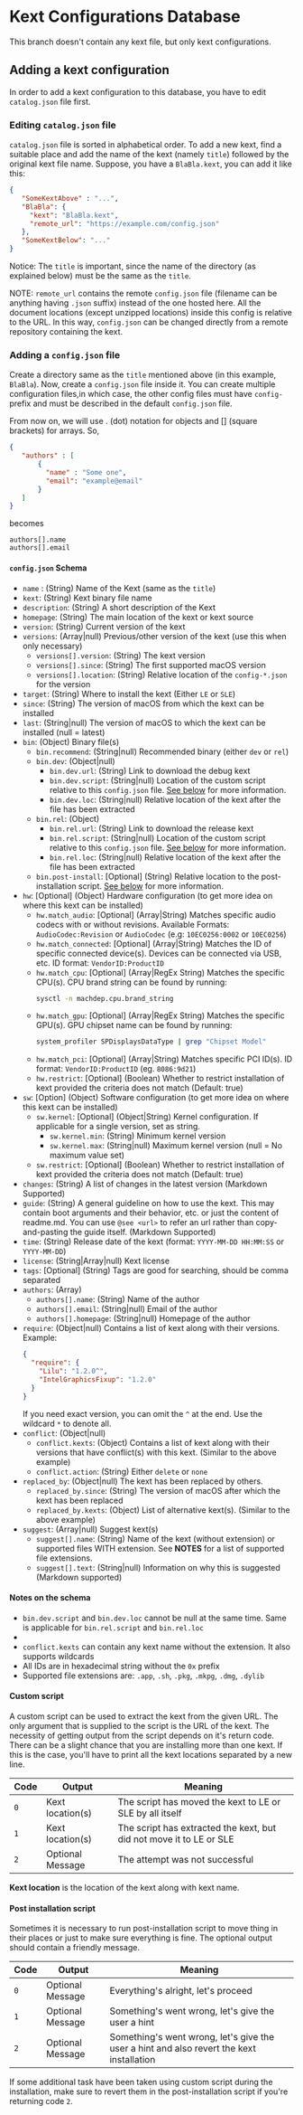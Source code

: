 # Kext Configurations Database

This branch doesn't contain any kext file, but only kext configurations.

## Adding a kext configuration

In order to add a kext configuration to this database, you have to edit `catalog.json` file first.

### Editing `catalog.json` file

`catalog.json` file is sorted in alphabetical order. To add a new kext, find a suitable place and add the name of the
kext (namely `title`) followed by the original kext file name. Suppose, you have a `BlaBla.kext`, you can add it like
this:
 
 ```json
 {
    "SomeKextAbove" : "...",
    "BlaBla": {
      "kext": "BlaBla.kext",
      "remote_url": "https://example.com/config.json"
    },
    "SomeKextBelow": "..."
 } 
 ```
 Notice: The `title` is important, since the name of the directory (as explained below) must be the same as the `title`.
 
 NOTE: `remote_url` contains the remote `config.json` file (filename can be anything having `.json` suffix) instead of
       the one hosted here. All the document locations (except unzipped locations) inside this config is relative to the
       URL. In this way, `config.json` can be changed directly from a remote repository containing the kext.  
  
 ### Adding a `config.json` file
 
Create a directory same as the `title` mentioned above (in this example, `BlaBla`). Now, create a `config.json` file
inside it. You can create multiple configuration files,in which case, the other config files must have `config-` prefix
and must be described in the default `config.json` file.
 
From now on, we will use . (dot) notation for objects and [] (square brackets) for arrays. So,
```json
{
   "authors" : [
       {
         "name" : "Some one",
         "email": "example@email"
       }
   ]
}
```
becomes
```
authors[].name
authors[].email
```

#### `config.json` Schema
- `name` : (String) Name of the Kext (same as the `title`)
- `kext`: (String) Kext binary file name
- `description`: (String) A short description of the Kext
- `homepage`: (String) The main location of the kext or kext source
- `version`: (String) Current version of the kext
- `versions`: (Array|null) Previous/other version of the kext (use this when only necessary)
    - `versions[].version`: (String) The kext version
    - `versions[].since`: (String) The first supported macOS version
    - `versions[].location`: (String) Relative location of the `config-*.json` for the version
- `target`: (String) Where to install the kext (Either `LE` or `SLE`)
- `since`: (String) The version of macOS from which the kext can be installed
- `last`: (String|null) The version of macOS to which the kext can be installed (null = latest)
- `bin`: (Object) Binary file(s)
    - `bin.recommend`: (String|null) Recommended binary (either `dev` or `rel`)
    - `bin.dev`: (Object|null)
        - `bin.dev.url`: (String) Link to download the debug kext
        - `bin.dev.script`: (String|null) Location of the custom script relative to this `config.json` file.
                           [See below](./README.MD#custom-script) for more information. 
        - `bin.dev.loc`: (String|null) Relative location of the kext after the file has been extracted
    - `bin.rel`: (Object) 
        - `bin.rel.url`: (String) Link to download the release kext
        - `bin.rel.script`: (String|null) Location of the custom script relative to this `config.json` file.
                            [See below](./README.MD#custom-script) for more information.
        - `bin.rel.loc`: (String|null) Relative location of the kext after the file has been extracted
    - `bin.post-install`: [Optional] (String) Relative location to the post-installation script.
                            [See below](./README.MD#post-installation-script) for more information.
- `hw`: [Optional] (Object) Hardware configuration (to get more idea on where this kext can be installed)
    - `hw.match_audio`: [Optional] (Array|String) Matches specific audio codecs with or without revisions. Available
                                    Formats: `AudioCodec:Revision` or `AudioCodec` (e.g: `10EC0256:0002` or `10EC0256`)
    - `hw.match_connected`: [Optional] (Array|String) Matches the ID of specific connected device(s). Devices can be
                                        connected via USB, etc. ID format: `VendorID:ProductID`
    - `hw.match_cpu`: [Optional] (Array|RegEx String) Matches the specific CPU(s). CPU brand string can be found by running:
      ```bash
      sysctl -n machdep.cpu.brand_string
      ```
    - `hw.match_gpu`: [Optional] (Array|RegEx String) Matches the specific GPU(s). GPU chipset name can be found by running:
      ```bash
      system_profiler SPDisplaysDataType | grep "Chipset Model"
      ```
    - `hw.match_pci`: [Optional] (Array|String) Matches specific PCI ID(s). ID format: `VendorID:ProductID`
                                (eg. `8086:9d21`)
    - `hw.restrict`: [Optional] (Boolean) Whether to restrict installation of kext provided the criteria does not match
                     (Default: true)
- `sw`: [Option] (Object) Software configuration (to get more idea on where this kext can be installed)
    - `sw.kernel`: [Optional] (Object|String) Kernel configuration. If applicable for a single version, set as string.
        - `sw.kernel.min`: (String) Minimum kernel version
        - `sw.kernel.max`: (String|null) Maximum kernel version (null = No maximum value set)
    - `sw.restrict`: [Optional] (Boolean) Whether to restrict installation of kext provided the criteria does not match
                     (Default: true)
- `changes`: (String) A list of changes in the latest version (Markdown Supported)
- `guide`: (String) A general guideline on how to use the kext. This may contain boot arguments and their behavior, etc.
            or just the content of readme.md. You can use `@see <url>` to refer an url rather than copy-and-pasting the
            guide itself. (Markdown Supported)
- `time`: (String) Release date of the kext (format: `YYYY-MM-DD HH:MM:SS` or `YYYY-MM-DD`)
- `license`: (String|Array|null) Kext license
- `tags`: [Optional] (String) Tags are good for searching, should be comma separated
- `authors`: (Array)
    - `authors[].name`: (String) Name of the author
    - `authors[].email`: (String|null) Email of the author
    - `authors[].homepage`: (String|null) Homepage of the author
- `require`: (Object|null) Contains a list of kext along with their versions. Example:
    ```json
    {
      "require": {
        "Lilu": "1.2.0^",
        "IntelGraphicsFixup": "1.2.0"
      }
    }
    ```
    If you need exact version, you can omit the `^` at the end. Use the wildcard `*` to denote all.
- `conflict`: (Object|null) 
    - `conflict.kexts`: (Object) Contains a list of kext along with their versions that have conflict(s) with this kext.
                        (Similar to the above example)
    - `conflict.action`: (String) Either `delete` or `none`
- `replaced_by`: (Object|null) The kext has been replaced by others.
    - `replaced_by.since`: (String) The version of macOS after which the kext has been replaced
    - `replaced_by.kexts`: (Object) List of alternative kext(s). (Similar to the above example)
- `suggest`: (Array|null) Suggest kext(s)
    - `suggest[].name`: (String) Name of the kext (without extension) or supported files WITH extension. See **NOTES**
                        for a list of supported file extensions.
    - `suggest[].text`: (String|null) Information on why this is suggested (Markdown supported)

#### Notes on the schema
- `bin.dev.script` and `bin.dev.loc` cannot be null at the same time. Same is applicable for `bin.rel.script` and
`bin.rel.loc`
- 
- `conflict.kexts` can contain any kext name without the extension. It also supports wildcards
- All IDs are in hexadecimal string without the `0x` prefix
- Supported file extensions are: `.app`, `.sh`, `.pkg`, `.mkpg`, `.dmg`, `.dylib`

#### Custom script
A custom script can be used to extract the kext from the given URL. The only argument that is supplied to the script is
the URL of the kext. The necessity of getting output from the script depends on it's return code. There can be a slight
chance that you are installing more than one kext. If this is the case, you'll have to print all the kext locations
separated by a new line.

| Code | Output           | Meaning
| ---- | ---------------- | -------
| `0`  | Kext location(s) | The script has moved the kext to LE or SLE by all itself
| `1`  | Kext location(s) | The script has extracted the kext, but did not move it to LE or SLE
| `2`  | Optional Message | The attempt was not successful
 
**Kext location** is the location of the kext along with kext name.

#### Post installation script
Sometimes it is necessary to run post-installation script to move thing in their places or just to make sure everything
is fine. The optional output should contain a friendly message.

| Code | Output           | Meaning
| ---- | ---------------- | -------
| `0`  | Optional Message | Everything's alright, let's proceed
| `1`  | Optional Message | Something's went wrong, let's give the user a hint
| `2`  | Optional Message | Something's went wrong, let's give the user a hint and also revert the kext installation

If some additional task have been taken using custom script during the installation, make sure to revert them in the
post-installation script if you're returning code `2`.
